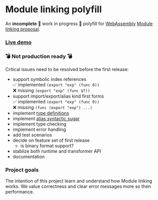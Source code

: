 # Module linking polyfill

An **incomplete** 🚧 work in progress 🚧 polyfill for [WebAssembly](https://webassembly.org/) [Module linking proposal](https://github.com/WebAssembly/module-linking).

### <a href="https://concept-not-found.github.com/module-linking-polyfill">Live demo</a>

### 💣 Not production ready 💣

Critical issues need to be resolved before the first release:

- support symbolic index references<br/>
  ✅ implemented `(export "exp" (func 0))`<br/>
  ❌ missing `(export "exp" (func $f))`
- support import/export/alias kind first forms<br/>
  ✅ implemented `(export "exp" (func 0))`<br/>
  ❌ missing `(func (export "exp") ...)`
- implement [type definitions](https://github.com/WebAssembly/module-linking/blob/main/design/proposals/module-linking/Explainer.md#type-definitions)
- implement [alias syntactic sugar](https://github.com/WebAssembly/module-linking/blob/main/design/proposals/module-linking/Explainer.md#alias-definitions)
- implement type checking
- implement error handling
- add test scenarios
- decide on feature set of first release
  - is binary format support?
- stablize both runtime and transformer API
- documentation

### Project goals

The intention of this project learn and understand how Module linking works. We value correctness and clear error messages more so then performance.
